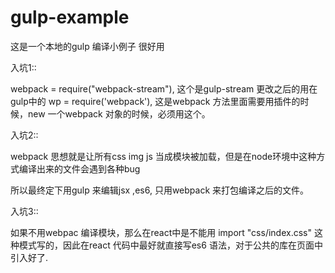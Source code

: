 # gulp-example


这是一个本地的gulp 编译小例子 很好用


入坑1::

webpack = require("webpack-stream"),  这个是gulp-stream 更改之后的用在gulp中的
wp = require('webpack'),   这是webpack 方法里面需要用插件的时候，new 一个webpack 对象的时候，必须用这个。

入坑2::

webpack 思想就是让所有css  img js 当成模块被加载，但是在node环境中这种方式编译出来的文件会遇到各种bug

所以最终定下用gulp 来编辑jsx ,es6, 只用webpack 来打包编译之后的文件。

入坑3::

如果不用webpac 编译模块，那么在react中是不能用 import "css/index.css" 这种模式写的，因此在react 代码中最好就直接写es6
语法，对于公共的库在页面中引入好了.

